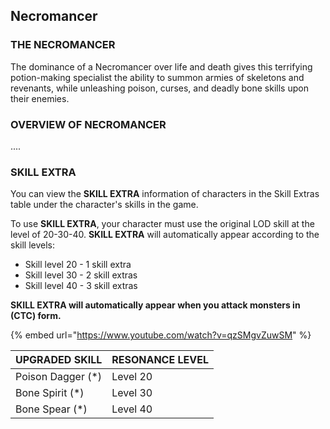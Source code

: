 ## Necromancer

### THE NECROMANCER

The dominance of a Necromancer over life and death gives this terrifying potion-making specialist the ability to summon armies of skeletons and revenants, while unleashing poison, curses, and deadly bone skills upon their enemies.

### OVERVIEW OF NECROMANCER

....

### SKILL EXTRA

You can view the **SKILL EXTRA** information of characters in the Skill Extras table under the character's skills in the game.

To use **SKILL EXTRA**, your character must use the original LOD skill at the level of 20-30-40. **SKILL EXTRA** will automatically appear according to the skill levels:  

* Skill level 20 - 1 skill extra
* Skill level 30 - 2 skill extras
* Skill level 40 - 3 skill extras

**SKILL EXTRA will automatically appear when you attack monsters in (CTC) form.**

{% embed url="https://www.youtube.com/watch?v=qzSMgvZuwSM" %}

| UPGRADED SKILL     | RESONANCE LEVEL |
| ------------------ | --------------- |
| Poison Dagger (\*) | Level 20        |
| Bone Spirit (\*)   | Level 30        |
| Bone Spear (\*)    | Level 40        |